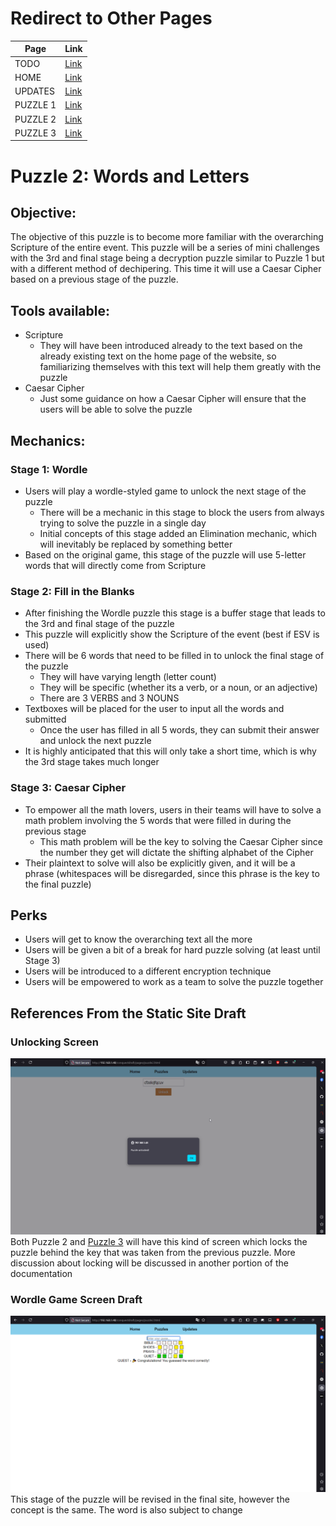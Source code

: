 # Redirect to Other Pages
| Page         | Link                                                                                               |
|-----------|-------------------------------------------------------------------------------------------------------|
| TODO      | [Link](https://github.com/Youth-Ortigas/conquest-documentation/blob/master/docs/TODO.md)              |
| HOME      | [Link](https://github.com/Youth-Ortigas/conquest-documentation/blob/master/docs/homepage.md)          |
| UPDATES   | [Link](https://github.com/Youth-Ortigas/conquest-documentation/blob/master/docs/updates.md)           |
| PUZZLE 1  | [Link](https://github.com/Youth-Ortigas/conquest-documentation/blob/master/docs/puzzles/puzzle1.md)   |
| PUZZLE 2  | [Link](https://github.com/Youth-Ortigas/conquest-documentation/blob/master/docs/puzzles/puzzle2.md)   |
| PUZZLE 3  | [Link](https://github.com/Youth-Ortigas/conquest-documentation/blob/master/docs/puzzles/puzzle3.md)   |

# Puzzle 2: Words and Letters
## Objective:
The objective of this puzzle is to become more familiar with the overarching Scripture of the entire event. This puzzle will be a series of mini challenges with the 3rd and final stage being a decryption puzzle similar to Puzzle 1 but with a different method of dechipering. This time it will use a Caesar Cipher based on a previous stage of the puzzle.

## Tools available:
- Scripture
    - They will have been introduced already to the text based on the already existing text on the home page of the website, so familiarizing themselves with this text will help them greatly with the puzzle
- Caesar Cipher
    - Just some guidance on how a Caesar Cipher will ensure that the users will be able to solve the puzzle

## Mechanics:
### Stage 1: Wordle
- Users will play a wordle-styled game to unlock the next stage of the puzzle
    - There will be a mechanic in this stage to block the users from always trying to solve the puzzle in a single day
    - Initial concepts of this stage added an Elimination mechanic, which will inevitably be replaced by something better
- Based on the original game, this stage of the puzzle will use 5-letter words that will directly come from Scripture

### Stage 2: Fill in the Blanks
- After finishing the Wordle puzzle this stage is a buffer stage that leads to the 3rd and final stage of the puzzle
- This puzzle will explicitly show the Scripture of the event (best if ESV is used)
- There will be 6 words that need to be filled in to unlock the final stage of the puzzle
    - They will have varying length (letter count)
    - They will be specific (whether its a verb, or a noun, or an adjective)
    - There are 3 VERBS and 3 NOUNS
- Textboxes will be placed for the user to input all the words and submitted
    - Once the user has filled in all 5 words, they can submit their answer and unlock the next puzzle
- It is highly anticipated that this will only take a short time, which is why the 3rd stage takes much longer

### Stage 3: Caesar Cipher
- To empower all the math lovers, users in their teams will have to solve a math problem involving the 5 words that were filled in during the previous stage
    - This math problem will be the key to solving the Caesar Cipher since the number they get will dictate the shifting alphabet of the Cipher
- Their plaintext to solve will also be explicitly given, and it will be a phrase (whitespaces will be disregarded, since this phrase is the key to the final puzzle)

## Perks
- Users will get to know the overarching text all the more
- Users will be given a bit of a break for hard puzzle solving (at least until Stage 3)
- Users will be introduced to a different encryption technique
- Users will be empowered to work as a team to solve the puzzle together

## References From the Static Site Draft
### Unlocking Screen
![Image](https://github.com/Youth-Ortigas/conquest-documentation/blob/master/docs/images/Puzzle2UnlockScreen.png)
Both Puzzle 2 and [Puzzle 3](https://github.com/Youth-Ortigas/conquest-documentation/blob/master/docs/puzzles/puzzle3.md) will have this kind of screen which locks the puzzle behind the key that was taken from the previous puzzle. More discussion about locking will be discussed in another portion of the documentation

### Wordle Game Screen Draft
![Image](https://github.com/Youth-Ortigas/conquest-documentation/blob/master/docs/images/Puzzle2WordleDraft.png)
This stage of the puzzle will be revised in the final site, however the concept is the same. The word is also subject to change
